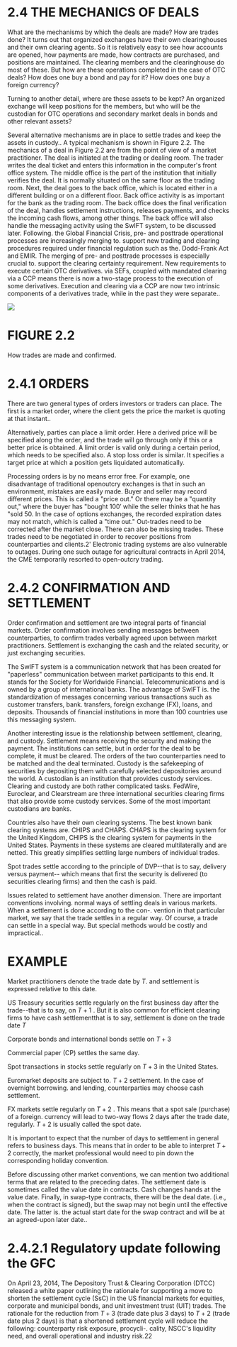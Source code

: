 # 2.4 THE MECHANICS OF DEALS  

What are the mechanisms by which the deals are made? How are trades done? It turns out that organized exchanges have their own clearinghouses and their own clearing agents. So it is relatively easy to see how accounts are opened, how payments are made, how contracts are purchased, and positions are maintained. The clearing members and the clearinghouse do most of these. But how are these operations completed in the case of OTC deals? How does one buy a bond and pay for it? How does one buy a foreign currency?  

Turning to another detail, where are these assets to be kept? An organized exchange will keep positions for the members, but who will be the custodian for OTC operations and secondary market deals in bonds and other relevant assets?  

Several alternative mechanisms are in place to settle trades and keep the assets in custody.. A typical mechanism is shown in Figure 2.2. The mechanics of a deal in Figure 2.2 are from the point of view of a market practitioner. The deal is initiated at the trading or dealing room. The trader writes the deal ticket and enters this information in the computer's front office system. The middle office is the part of the institution that initially verifies the deal. It is normally situated on the same floor as the trading room. Next, the deal goes to the back office, which is located either in a different building or on a different floor. Back office activity is as important for the bank as the trading room. The back office does the final verification of the deal, handles settlement instructions, releases payments, and checks the incoming cash flows, among other things. The back office will also handle the messaging activity using the SwIFT system, to be discussed later. Following. the Global Financial Crisis, pre- and posttrade operational processes are increasingly merging to. support new trading and clearing procedures required under financial regulation such as the. Dodd-Frank Act and EMIR. The merging of pre- and posttrade processes is especially crucial to. support the clearing certainty requirement. New requirements to execute certain OTC derivatives. via SEFs, coupled with mandated clearing via a CCP means there is now a two-stage process to the execution of some derivatives. Execution and clearing via a CCP are now two intrinsic components of a derivatives trade, while in the past they were separate..  

![](f06b926f494205b85eda466f635243175b60355cb8f629055d73558bf693813b.jpg)  

# FIGURE 2.2  

How trades are made and confirmed.  

# 2.4.1 ORDERS  

There are two general types of orders investors or traders can place. The first is a market order, where the client gets the price the market is quoting at that instant..  

Alternatively, parties can place a limit order. Here a derived price will be specified along the order, and the trade will go through only if this or a better price is obtained. A limit order is valid only during a certain period, which needs to be specified also. A stop loss order is similar. It specifies a target price at which a position gets liquidated automatically.  

Processing orders is by no means error free. For example, one disadvantage of traditional openoutcry exchanges is that in such an environment, mistakes are easily made. Buyer and seller may record different prices. This is called a "price out." Or there may be a "quantity out," where the buyer has "bought $100'$ while the seller thinks that he has "sold 50. In the case of options exchanges, the recorded expiration dates may not match, which is called a "time out." Out-trades need to be corrected after the market close. There can also be missing trades. These trades need to be negotiated in order to recover positions from counterparties and clients.2' Electronic trading systems are also vulnerable to outages. During one such outage for agricultural contracts in April 2014, the CME temporarily resorted to open-outcry trading.  

# 2.4.2 CONFIRMATION AND SETTLEMENT  

Order confirmation and settlement are two integral parts of financial markets. Order confirmation involves sending messages between counterparties, to confirm trades verbally agreed upon between market practitioners. Settlement is exchanging the cash and the related security, or just exchanging securities.  

The SwIFT system is a communication network that has been created for "paperless" communication between market participants to this end. It stands for the Society for Worldwide Financial. Telecommunications and is owned by a group of international banks. The advantage of SwIFT is. the standardization of messages concerning various transactions such as customer transfers, bank. transfers, foreign exchange (FX), loans, and deposits. Thousands of financial institutions in more than 100 countries use this messaging system.  

Another interesting issue is the relationship between settlement, clearing, and custody. Settlement means receiving the security and making the payment. The institutions can settle, but in order for the deal to be complete, it must be cleared. The orders of the two counterparties need to be matched and the deal terminated. Custody is the safekeeping of securities by depositing them with carefully selected depositories around the world. A custodian is an institution that provides custody services. Clearing and custody are both rather complicated tasks. FedWire, Euroclear, and Clearstream are three international securities clearing firms that also provide some custody services. Some of the most important custodians are banks.  

Countries also have their own clearing systems. The best known bank clearing systems are. CHIPS and CHAPS. CHAPS is the clearing system for the United Kingdom, CHIPS is the clearing system for payments in the United States. Payments in these systems are cleared multilaterally and are netted. This greatly simplifies settling large numbers of individual trades.  

Spot trades settle according to the principle of DVP--that is to say, delivery versus payment-- which means that first the security is delivered (to securities clearing firms) and then the cash is paid.  

Issues related to settlement have another dimension. There are important conventions involving. normal ways of settling deals in various markets. When a settlement is done according to the con-. vention in that particular market, we say that the trade settles in a regular way. Of course, a trade can settle in a special way. But special methods would be costly and impractical..  

# EXAMPLE  

Market practitioners denote the trade date by $T.$ and settlement is expressed relative to this date.  

US Treasury securities settle regularly on the first business day after the trade--that is to say, on $T+1$ . But it is also common for efficient clearing firms to have cash settlementthat is to say, settlement is done on the trade date $T$  

Corporate bonds and international bonds settle on $T+3$  

Commercial paper (CP) settles the same day.  

Spot transactions in stocks settle regularly on $T+3$ in the United States.  

Euromarket deposits are subject to. $T+2$ settlement. In the case of overnight borrowing. and lending, counterparties may choose cash settlement.  

FX markets settle regularly on $T+2$ . This means that a spot sale (purchase) of a foreign. currency will lead to two-way flows 2 days after the trade date, regularly. $T+2$ is usually called the spot date.  

It is important to expect that the number of days to settlement in general refers to business days. This means that in order to be able to interpret $T+2$ correctly, the market professional would need to pin down the corresponding holiday convention.  

Before discussing other market conventions, we can mention two additional terms that are related to the preceding dates. The settlement date is sometimes called the value date in contracts. Cash changes hands at the value date. Finally, in swap-type contracts, there will be the deal date. (i.e., when the contract is signed), but the swap may not begin until the effective date. The latter is. the actual start date for the swap contract and will be at an agreed-upon later date..  

# 2.4.2.1 Regulatory update following the GFC  

On April 23, 2014, The Depository Trust & Clearing Corporation (DTCC) released a white paper outlining the rationale for supporting a move to shorten the settlement cycle (SsC) in the US financial markets for equities, corporate and municipal bonds, and unit investment trust (UIT) trades. The rationale for the reduction from $T+3$ (trade date plus 3 days) to $T+2$ (trade date plus 2 days) is that a shortened settlement cycle will reduce the following: counterparty risk exposure, procycli-. cality, NSCC's liquidity need, and overall operational and industry risk.22  
